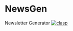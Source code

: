 # NewsGen
Newsletter Generator
[![clasp](https://img.shields.io/badge/built%20with-clasp-4285f4.svg)](https://github.com/google/clasp)